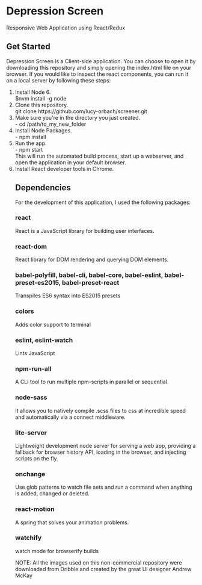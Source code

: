 <h1>Depression Screen</h1>
Responsive Web Application using React/Redux

<h2>Get Started</h2>
<p>Depression Screen is a Client-side application. You can choose to open it by downloading this repository and simply opening the index.html file on your browser. If you would like to inspect the react components, you can run it on a local server by following these steps:</p>
<ol>
  <li>Install Node 6.<br/>
    $nvm install -g node
  </li>
  <li>Clone this repository.<br />
  git clone https://github.com/lucy-orbach/screener.git
  </li>
  <li>Make sure you're in the directory you just created.<br /> 
      - cd /path/to_my_new_folder
  </li>
  <li>Install Node Packages.<br />
     - npm install
  </li>
  <li>Run the app.<br />
      - npm start <br />
      This will run the automated build process, start up a webserver, and open the application in your default browser.
  </li>
  <li>Install React developer tools in Chrome.</li>

<h2>Dependencies</h2>
<p>For the development of this application, I used the following packages:</p>
<h3>react</h3>
<p>React is a JavaScript library for building user interfaces.<p>
<h3>react-dom</h3>
<p>React library for DOM rendering and querying DOM elements.</p>
<h3>babel-polyfill, babel-cli, babel-core, babel-eslint, babel-preset-es2015, babel-preset-react</h3>
<p>Transpiles ES6 syntax into ES2015 presets</p>
<h3>colors</h3>
<p>Adds color support to terminal</p>
<h3>eslint, eslint-watch</h3>
<p>Lints JavaScript<p>
<h3>npm-run-all</h3>
<p>A CLI tool to run multiple npm-scripts in parallel or sequential.</p>
<h3>node-sass</h3>
<p>It allows you to natively compile .scss files to css at incredible speed and automatically via a connect middleware.</p>
<h3>lite-server</h3>
<p>Lightweight development node server for serving a web app, providing a fallback for browser history API, loading in the browser, and injecting scripts on the fly.</p>
<h3>onchange</h3>
<p>Use glob patterns to watch file sets and run a command when anything is added, changed or deleted.<p>
<h3>react-motion</h3>
<p>A spring that solves your animation problems.</p>
<h3>watchify</h3>
<p>watch mode for browserify builds</p>

NOTE: All the images used on this non-commercial repository were downloaded from Dribble and created by the great UI designer Andrew McKay

